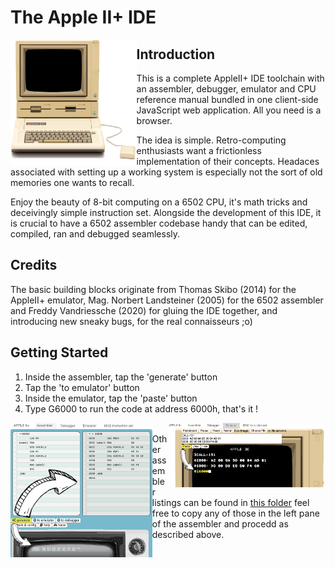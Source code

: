 # The Apple II+ IDE

<img src="/res/appleii+_bck_650.png?raw=true" width=40% align="left" />



## Introduction

This is a complete AppleII+ IDE toolchain with an assembler, debugger, emulator and CPU reference manual bundled in one client-side JavaScript web application.  All you need is a browser.  

The idea is simple.  Retro-computing enthusiasts want a frictionless implementation of their concepts.  Headaces associated with setting up a working system is especially not the sort of old memories one wants to recall.

Enjoy the beauty of 8-bit computing on a 6502 CPU, it's math tricks and deceivingly simple instruction set.  Alongside the development of this IDE, it is crucial to have a 6502 assembler codebase handy that can be edited, compiled, ran and debugged seamlessly. 

## Credits

The basic building blocks originate from Thomas Skibo (2014) for the AppleII+ emulator, Mag. Norbert Landsteiner (2005) for the 6502 assembler and Freddy Vandriessche (2020) for gluing the IDE together, and introducing new sneaky bugs, for the real connaisseurs ;o)

## Getting Started

1) Inside the assembler, tap the 'generate' button
2) Tap the 'to emulator' button
3) Inside the emulator, tap the 'paste' button
4) Type G6000 to run the code at address 6000h, that's it !

<img src="/res/Start_Step1.png?raw=true" width=45% align="left" /><img src="/res/Start_Step2.png?raw=true" width=50% align="right" />
<br>
Other assembler listings can be found in [this folder](https://github.com/flyingzebra/AppleII-IDE/tree/main/asm_code_examples) feel free to copy any of those in the left pane of the assembler and procedd as described above.
